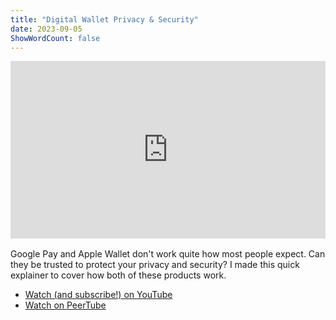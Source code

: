 ```yaml
---
title: "Digital Wallet Privacy & Security"
date: 2023-09-05
ShowWordCount: false
---
```


<div style="position: relative; padding-top: 56.25%; margin-bottom: 1rem;"><iframe title="Digital wallet privacy & security in under 3 and a half minutes" width="100%" height="100%" src="https://neat.tube/videos/embed/c9d62fe0-59ad-430b-a576-e79c062b3a41" frameborder="0" allowfullscreen="" sandbox="allow-same-origin allow-scripts allow-popups" style="position: absolute; inset: 0px;"></iframe></div>

Google Pay and Apple Wallet don't work quite how most people expect. Can they be trusted to protect your privacy and security? I made this quick explainer to cover how both of these products work.

- [Watch (and subscribe!) on YouTube](https://www.youtube.com/watch?v=I0-RMqWONVQ)
- [Watch on PeerTube](https://neat.tube/w/qVzaCWej1ooyDVdChnABcX)
